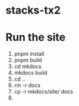 # stacks-tx2

# Run the site

1. pnpm install
2. pnpm build
3. cd mkdocs
4. mkdocs build
5. cd ..
6. rm -r docs
7. cp -r mkdocs/site/ docs
8.
